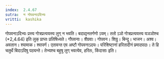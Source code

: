 ```yaml
---
index:  2.4.67
sutra:  न गोपवनाऽदिभ्यः
vritti:  kashika 
---
```


गोपवनाऽदिभ्यः प्रस्य गोत्रप्रत्ययस्य लुग् न भवति। बदाद्यनतर्गणो ऽयम्। ततो ऽञो गोत्रप्रत्ययस्य यञञोश्च (*2,4.64) इति लुक् प्राप्तः प्रतिषिध्यते। गौपवनाः। शैग्रवाः। गोपवन। शिग्रु। बिन्दु। भाजन। अश्व। अवतान। श्यामाक। श्वापर्ण। एतावन्त एव अष्टौ गोपवनाऽदयः। परिशिष्टानां हरितादीनं प्रमादपाठः। ते हि चतुर्थे बिदाऽदिषु पठ्यन्ते। तेभ्यश्च बहुषु लुग् भवत्येव, हरितः, किंदासाः इति।

